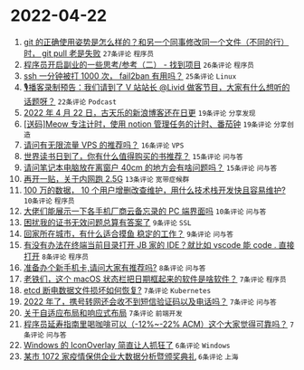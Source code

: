 # 2022-04-22

1. [git 的正确使用姿势是怎么样的？和另一个同事修改同一个文件（不同的行）时， git pull 老是失败](https://www.v2ex.com/t/848517) `27条评论` `程序员`
1. [程序员开启副业的一些思考/参考（二） - 找到项目](https://www.v2ex.com/t/848502) `26条评论` `程序员`
1. [ssh 一分钟被打 1000 次， fail2ban 有用吗？](https://www.v2ex.com/t/848484) `25条评论` `Linux`
1. [🎙播客录制预告：我们请到了 V 站站长 @Livid 做客节目，大家有什么想听的话题呀？](https://www.v2ex.com/t/848540) `22条评论` `Podcast`
1. [2022 年 4 月 22 日，古天乐的新浪博客还在日更](https://www.v2ex.com/t/848519) `19条评论` `分享发现`
1. [[送码]Meow 专注计时，使用 notion 管理任务的计时、番茄钟](https://www.v2ex.com/t/848506) `19条评论` `分享创造`
1. [请问有无限流量 VPS 的推荐吗？](https://www.v2ex.com/t/848520) `16条评论` `VPS`
1. [世界读书日到了，你有什么值得购买的书推荐？](https://www.v2ex.com/t/848500) `15条评论` `问与答`
1. [请问笔记本电脑放在离窗户 40cm 的地方会有啥问题吗？](https://www.v2ex.com/t/848485) `15条评论` `问与答`
1. [再开一贴，关于内网跑 2.5G](https://www.v2ex.com/t/848523) `13条评论` `宽带症候群`
1. [100 万的数据， 10 个用户增删改查维护，用什么技术栈开发快且容易维护?](https://www.v2ex.com/t/848529) `10条评论` `程序员`
1. [大佬们能展示一下各手机厂商云备忘录的 PC 端界面吗](https://www.v2ex.com/t/848498) `10条评论` `问与答`
1. [困扰我的证书无效问题总算有答案了](https://www.v2ex.com/t/848541) `9条评论` `SSL`
1. [回家所在城市，有什么适合摸鱼 稳定的工作？](https://www.v2ex.com/t/848510) `9条评论` `问与答`
1. [有没有办法在终端当前目录打开 JB 家的 IDE？就比如 vscode 能 code . 直接打开](https://www.v2ex.com/t/848536) `8条评论` `程序员`
1. [准备办个新手机卡,请问大家有推荐吗?](https://www.v2ex.com/t/848496) `8条评论` `问与答`
1. [老铁们，这个 macOS 状态栏把日期框起来的软件是啥软件？](https://www.v2ex.com/t/848518) `7条评论` `程序员`
1. [etcd 断电数据文件损坏如何恢复?](https://www.v2ex.com/t/848516) `7条评论` `Kubernetes`
1. [2022 年了，携号转网还会收不到短信验证码以及电话吗？](https://www.v2ex.com/t/848514) `7条评论` `问与答`
1. [关于自适应布局和响应式布局](https://www.v2ex.com/t/848501) `7条评论` `前端开发`
1. [程序员延寿指南里喝咖啡可以（-12%~-22% ACM）这个大家觉得可靠吗？](https://www.v2ex.com/t/848497) `7条评论` `问与答`
1. [Windows 的 IconOverlay 简直让人抓狂了](https://www.v2ex.com/t/848535) `6条评论` `Windows`
1. [某市 1072 家疫情保供企业大数据分析暨颁奖典礼](https://www.v2ex.com/t/848534) `6条评论` `上海`
